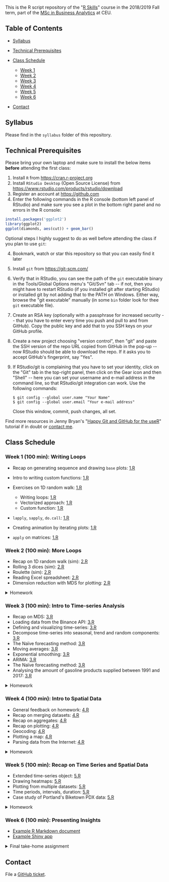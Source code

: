 This is the R script repository of the "[R Skills](https://courses.ceu.edu/courses/r-skills)" course in the 2018/2019 Fall term, part of the [MSc in Business Analytics](https://courses.ceu.edu/programs/ms/master-science-business-analytics) at CEU.

## Table of Contents

* [Syllabus](https://github.com/daroczig/CEU-R-skills#syllabus)
* [Technical Prerequisites](https://github.com/daroczig/CEU-R-skills#technical-prerequisites)
* [Class Schedule](https://github.com/daroczig/CEU-R-skills#class-schedule)

    * [Week 1](https://github.com/daroczig/CEU-R-skills#week-1-100-min-writing-loops)
    * [Week 2](https://github.com/daroczig/CEU-R-skills#week-2-100-min-more-loops)
    * [Week 3](https://github.com/daroczig/CEU-R-skills#week-3-100-min-intro-to-time-series-analysis)
    * [Week 4](https://github.com/daroczig/CEU-R-skills#week-4-100-min-intro-to-spatial-data)
    * [Week 5](https://github.com/daroczig/CEU-R-skills#week-5-100-min-recap-on-time-series-and-spatial-data)
    * [Week 6](https://github.com/daroczig/CEU-R-skills#week-6-100-min-presenting-insights)

* [Contact](https://github.com/daroczig/CEU-R-lab#contacts)

## Syllabus

Please find in the `syllabus` folder of this repository.

## Technical Prerequisites

Please bring your own laptop and make sure to install the below items **before** attending the first class:

1. Install `R` from https://cran.r-project.org
2. Install `RStudio Desktop` (Open Source License) from https://www.rstudio.com/products/rstudio/download
3. Register an account at https://github.com
4. Enter the following commands in the R console (bottom left panel of RStudio) and make sure you see a plot in the bottom right panel and no errors in the R console:

```r
install.packages('ggplot2')
library(ggplot2)
ggplot(diamonds, aes(cut)) + geom_bar()
```

Optional steps I highly suggest to do as well before attending the class if you plan to use `git`:

4. Bookmark, watch or star this repository so that you can easily find it later
5. Install `git` from https://git-scm.com/
6. Verify that in RStudio, you can see the path of the `git` executable binary in the Tools/Global Options menu's "Git/Svn" tab -- if not, then you might have to restart RStudio (if you installed git after starting RStudio) or installed git by not adding that to the PATH on Windows. Either way, browse the "git executable" manually (in some `bin` folder look for thee `git` executable file).
7. Create an RSA key (optionally with a passphrase for increased security -- that you have to enter every time you push and pull to and from GitHub). Copy the public key and add that to you SSH keys on your GitHub profile.
8. Create a new project choosing "version control", then "git" and paste the SSH version of the repo URL copied from GitHub in the pop-up -- now RStudio should be able to download the repo. If it asks you to accept GitHub's fingerprint, say "Yes".
9. If RStudio/git is complaining that you have to set your identity, click on the "Git" tab in the top-right panel, then click on the Gear icon and then "Shell" -- here you can set your username and e-mail address in the command line, so that RStudio/git integration can work. Use the following commands:

    ```
    $ git config --global user.name "Your Name"
    $ git config --global user.email "Your e-mail address"
    ```
    Close this window, commit, push changes, all set.

Find more resources in Jenny Bryan's "[Happy Git and GitHub for the useR](http://happygitwithr.com/)" tutorial if in doubt or [contact me](#contact).

## Class Schedule

### Week 1 (100 min): Writing Loops

* Recap on generating sequence and drawing `base` plots: [1.R](1.R#L1)
* Intro to writing custom functions: [1.R](1.R#L9)
* Exercises on 1D random walk: [1.R](1.R#L28)

    * Writing loops: [1.R](1.R#L34)
    * Vectorized approach: [1.R](1.R#L42)
    * Custom function: [1.R](1.R#L64)
    
* `lapply`, `sapply`, `do.call`: [1.R](1.R#L70)
* Creating animation by iterating plots: [1.R](1.R#L96)
* `apply` on matrices: [1.R](1.R#L113)

### Week 2 (100 min): More Loops

* Recap on 1D random walk (sim): [2.R](2.R#L1)
* Rolling 3 dices (sim): [2.R](2.R#L29)
* Roulette (sim): [2.R](2.R#L53)
* Reading Excel spreadsheet: [2.R](2.R#L79)
* Dimension reduction with MDS for plotting: [2.R](2.R#L94)

<details>
  <summary>Homework</summary>
  
```
1. Set the seed to 42 and run a simulation 1000 times: playing roulette for 100 rounds, starting with $100 budget, always betting $1 on numbers 18-36 in each round. After saving the results in a helper variable, answer the below questions by using your saved results:

  - Draw a histogram on the (1000) resulting budgets at the end of the 100-100 rounds.
  - What's the average amount of lost dollars in 100 rounds?
  - How many times (out of 1000) did we win at least $1?
  
2. Draw a ggplot2 2D "map" of European cities by applying MDS on the "eurodist" dataset:

  - Start with a scatterplot.
  - Add the city names as labels to the scatterplot.
  - Fix the north-south and east-west orientation if needed.
```

</details>

### Week 3 (100 min): Intro to Time-series Analysis

* Recap on MDS: [3.R](3.R#L1)
* Loading data from the Binance API: [3.R](3.R#L63)
* Defining and visualizing time-series: [3.R](3.R#L80)
* Decompose time-series into seasonal, trend and random components: [3.R](3.R#L84)
* The Naïve forecasting method: [3.R](3.R#L100)
* Moving averages: [3.R](3.R#L113)
* Exponential smoothing: [3.R](3.R#L118)
* ARIMA: [3.R](3.R#L129)
* The Naïve forecasting method: [3.R](3.R#L100)
* Analysing the amount of gasoline products supplied between 1991 and 2017: [3.R](3.R#L145)

<details>
  <summary>Homework</summary>
  
```
1. Make sure to revisit the exercises we covered on Monday: https://github.com/daroczig/CEU-R-skills#week-3-100-min-intro-to-time-series-analysis
2. Make sure that all required packages are installed (both from CRAN via install.packages and from GitHub via install_github), debug error messages, search on StackOverflow -- open a GitHub issue with the details if you get stuck and I'll try to help
3. Load the fpp2 package and check the manual of the "usmelec" dataset
4. Visualize the time-series
5. Apply moving-average smoothing using a window of 12 and visualize the smoothed time-series over the raw data with a blue line
6. What's the naive forecast for the next 3 months?
7. Apply the auto.arima function and plot the forecasts for the next 5 years
8. Compute the accuracy metrics of TBATS forecasts for the next 6 months
9. Install the following R packages from CRAN before Monday: lubridate, XML, rvest, shiny, rmarkdown, pander
```

</details>

### Week 4 (100 min): Intro to Spatial Data

* General feedback on homework: [4.R](4.R#L1)
* Recap on merging datasets: [4.R](4.R#L44)
* Recap on aggregates: [4.R](4.R#L69)
* Recap on plotting: [4.R](4.R#L82)
* Geocoding: [4.R](4.R#L92)
* Plotting a map: [4.R](4.R#L125)
* Parsing data from the Internet: [4.R](4.R#L147)

<details>
  <summary>Homework</summary>
  
```
1. Visit Week 31 of the TidyTuesday project at https://github.com/rfordatascience/tidytuesday and get familiar with the project data.
2. Load into R `r-downloads.csv` as a `data.table` object
3. Create a new dataset (called `countries`) describing the countries with the following variables:
   - number of overall downloads
   - number of unique users (IP addresses)
   - number of Windows downloads
   - number of OSX downloads
   - number of downloads from other operating systems
4. Compute a new column in `countries` showing the ratio of Windows vs other OS users
5. Merge the name of the country based on the 2-letter ISO country code, maybe using the `countrycode` package from CRAN
6. Get geocodes (lon, lat) for each row of the `countries` dataset
7. Create a scatterplot on the top of a worldmap, where each point stands for a country and the size is based on the number of package downloads
8. Merge GDP per capita to the dataset
9. Check if there's any association between GDP and ratio of OSX users
```

</details>

### Week 5 (100 min): Recap on Time Series and Spatial Data

* Extended time-series object: [5.R](5.R#L18)
* Drawing heatmaps: [5.R](5.R#L26)
* Plotting from multiple datasets: [5.R](5.R#L43)
* Time periods, intervals, duration: [5.R](5.R#L66)
* Case study of Portland's Biketown PDX data: [5.R](5.R#L106)

<details>
  <summary>Homework</summary>
  
```
1. Load the Maryland Bridges dataset from https://github.com/rfordatascience/tidytuesday/tree/master/data/2018-11-27
2. Visualize the location of the bridges as a scatter plot via `ggplot2`
3. Add a map layer behind the scatter plot
4. Compute the number of months between the built date (let's suppose all bridges were finished in Dec) and most recent inspection date
5. Which bridge is the closest to Budapest, Hungary?
6. Compute the average daily traffic on all bridges per county
7. Create a scatter plot showing the daily traffic per country by placing points with varying sizes on the geometric center of the counties computed from the geolocation of the bridges
```

</details>

### Week 6 (100 min): Presenting Insights

* [Example R Markdown document](6.Rmd)
* [Example Shiny app](6.R)

<details>
  <summary>Final take-home assignment</summary>
  
```
Note, that this take-home assignment will make up 50% of your final grade, so please take this seriously. Clean up the R script / documents from comments and dead code, also double check that all the commands are working etc before submission. 

Dataset to be used: US Honey Production from https://github.com/rfordatascience/tidytuesday + some metadata on kaggle.com

Minimum requirements: an R Markdown or Shiny application including at least

  - a paragraph describing the dataset including min 3 inline code chunks
  - a frequency table or summary stats rendered as a table
  - a ggplot2 chart using at least 3 variables from the dataset
  - visualize the honey production per state in 2012
  - predict the total honey production in 2013 based on the available dataset

Note, that fulfilling the above minimum requirements will result in 3 stars out of the overall 5 stars given for this project, which will be taken into account with a weight of 4 plus your homeworks (each with a weight of 1) for the final grade, so if you are looking for an above average grade, I'd suggest spending more time on this project and come up with creative questions and insights on this data, then present in a nice way.

Tech requirements:

  - R Markdown: publish your document on https://rpubs.com, add the URL to your Rmd file and upload to Moodle
  - Shiny: publish your app at http://www.shinyapps.io, add the URL to your Shiny app source file(s) and upload to Moodle
  - strict deadline: Dec 21 (Friday), 2018 -- no late submissions will be accepted
```

</details>

## Contact

File a [GitHub ticket](https://github.com/daroczig/CEU-R-skills/issues).
